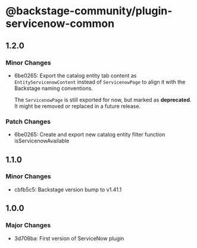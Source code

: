 # @backstage-community/plugin-servicenow-common

## 1.2.0

### Minor Changes

- 6be0265: Export the catalog entity tab content as `EntityServicenowContent` instead of `ServicenowPage` to align it with the Backstage naming conventions.

  The `ServicenowPage` is still exported for now, but marked as **deprecated**. It might be removed or replaced in a future release.

### Patch Changes

- 6be0265: Create and export new catalog entity filter function isServicenowAvailable

## 1.1.0

### Minor Changes

- cbfb5c5: Backstage version bump to v1.41.1

## 1.0.0

### Major Changes

- 3d708ba: First version of ServiceNow plugin

